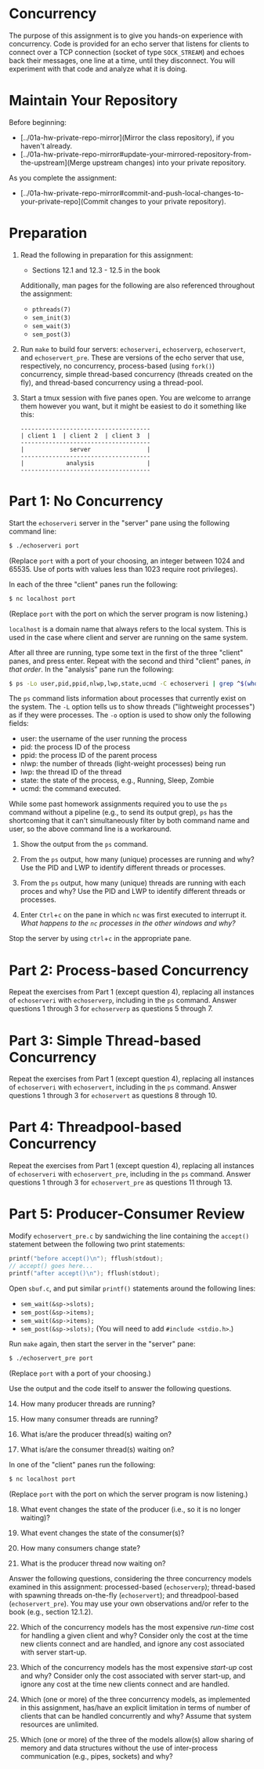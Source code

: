 # Concurrency

The purpose of this assignment is to give you hands-on experience with
concurrency.  Code is provided for an echo server that listens for clients to
connect over a TCP connection (socket of type `SOCK_STREAM`) and echoes back
their messages, one line at a time, until they disconnect.  You will experiment
with that code and analyze what it is doing.

# Maintain Your Repository

 Before beginning:
 - [../01a-hw-private-repo-mirror](Mirror the class repository), if you haven't
   already.
 - [../01a-hw-private-repo-mirror#update-your-mirrored-repository-from-the-upstream](Merge upstream changes)
   into your private repository.

 As you complete the assignment:
 - [../01a-hw-private-repo-mirror#commit-and-push-local-changes-to-your-private-repo](Commit changes to your private repository).


# Preparation

 1. Read the following in preparation for this assignment:

    - Sections 12.1 and 12.3 - 12.5 in the book

    Additionally, man pages for the following are also referenced throughout the
    assignment:

    - `pthreads(7)`
    - `sem_init(3)`
    - `sem_wait(3)`
    - `sem_post(3)`

 2. Run `make` to build four servers: `echoserveri`, `echoserverp`,
    `echoservert`, and `echoservert_pre`.  These are versions of the echo
    server that use, respectively, no concurrency, process-based (using
    `fork()`) concurrency, simple thread-based concurrency (threads created on
    the fly), and thread-based concurrency using a thread-pool.

 3. Start a tmux session with five panes open.  You are welcome to arrange them
    however you want, but it might be easiest to do it something like this:

    ```
    -------------------------------------
    | client 1  | client 2  | client 3  |
    -------------------------------------
    |             server                |
    -------------------------------------
    |            analysis               |
    -------------------------------------
    ```


# Part 1: No Concurrency

Start the `echoserveri` server in the "server" pane using the following command line:

```bash
$ ./echoserveri port
```
(Replace `port` with a port of your choosing, an integer between 1024 and
65535.  Use of ports with values less than 1023 require root privileges).

In each of the three "client" panes run the following:

```bash
$ nc localhost port
```

(Replace `port` with the port on which the server program is now listening.)

`localhost` is a domain name that always refers to the local system.  This is
used in the case where client and server are running on the same system.

After all three are running, type some text in the first of the three "client"
panes, and press enter.  Repeat with the second and third "client" panes, _in
that order_.  In the "analysis" pane run the following:

```bash
$ ps -Lo user,pid,ppid,nlwp,lwp,state,ucmd -C echoserveri | grep ^$(whoami)\\\|USER
```

The `ps` command lists information about processes that currently exist on the
system.  The `-L` option tells us to show threads ("lightweight processes") as
if they were processes.  The `-o` option is used to show only the following
fields:

 - user: the username of the user running the process
 - pid: the process ID of the process
 - ppid: the process ID of the parent process
 - nlwp: the number of threads (light-weight processes) being run
 - lwp: the thread ID of the thread
 - state: the state of the process, e.g., Running, Sleep, Zombie
 - ucmd: the command executed.

While some past homework assignments required you to use the `ps` command without
a pipeline (e.g., to send its output grep), `ps` has the shortcoming that it
can't simultaneously filter by both command name and user, so the above command
line is a workaround.

 1. Show the output from the `ps` command.

 2. From the `ps` output, how many (unique) processes are running and why?
    Use the PID and LWP to identify different threads or processes.

 3. From the `ps` output, how many (unique) threads are running with each
    proces and why?  Use the PID and LWP to identify different threads or
    processes.

 4. Enter `Ctrl`+`c` on the pane in which `nc` was first executed to interrupt
    it.  *What happens to the `nc` processes in the other windows and why?*

Stop the server by using `ctrl`+`c` in the appropriate pane.


# Part 2: Process-based Concurrency

Repeat the exercises from Part 1 (except question 4), replacing all instances
of `echoserveri` with `echoserverp`, including in the `ps` command.  Answer
questions 1 through 3 for `echoserverp` as questions 5 through 7.


# Part 3: Simple Thread-based Concurrency

Repeat the exercises from Part 1 (except question 4), replacing all instances
of `echoserveri` with `echoservert`, including in the `ps` command.  Answer
questions 1 through 3 for `echoservert` as questions 8 through 10.


# Part 4: Threadpool-based Concurrency

Repeat the exercises from Part 1 (except question 4), replacing all instances
of `echoserveri` with `echoservert_pre`, including in the `ps` command.  Answer
questions 1 through 3 for `echoservert_pre` as questions 11 through 13.


# Part 5: Producer-Consumer Review

Modify `echoservert_pre.c` by sandwiching the line containing the `accept()`
statement between the following two print statements:

```c
printf("before accept()\n"); fflush(stdout);
// accept() goes here...
printf("after accept()\n"); fflush(stdout);              
```

Open `sbuf.c`, and put similar `printf()` statements around the following lines:
 - `sem_wait(&sp->slots);`
 - `sem_post(&sp->items);`
 - `sem_wait(&sp->items);`
 - `sem_post(&sp->slots);`
(You will need to add `#include <stdio.h>`.)

Run `make` again, then start the server in the "server" pane:
```bash
$ ./echoservert_pre port
```
(Replace `port` with a port of your choosing.)

Use the output and the code itself to answer the following questions.

 14. How many producer threads are running?

 15. How many consumer threads are running?

 16. What is/are the producer thread(s) waiting on?

 17. What is/are the consumer thread(s) waiting on?

In one of the "client" panes run the following:

```bash
$ nc localhost port
```
(Replace `port` with the port on which the server program is now listening.)

 18. What event changes the state of the producer (i.e., so it is no longer
     waiting)?

 19. What event changes the state of the consumer(s)?

 20. How many consumers change state?

 21. What is the producer thread now waiting on?


Answer the following questions, considering the three concurrency models
examined in this assignment: processed-based (`echoserverp`); thread-based with
spawning threads on-the-fly (`echoservert`); and threadpool-based
(`echoservert_pre`).  You may use your own observations and/or refer to the book
(e.g., section 12.1.2).


 22. Which of the concurrency models has the most expensive _run-time_ cost for
     handling a given client and why?  Consider only the cost at the time new
     clients connect and are handled, and ignore any cost associated with
     server start-up.

 23. Which of the concurrency models has the most expensive _start-up_ cost and
     why?  Consider only the cost associated with server start-up, and ignore
     any cost at the time new clients connect and are handled.

 24. Which (one or more) of the three concurrency models, as implemented in
     this assignment, has/have an explicit limitation in terms of number of
     clients that can be handled concurrently and why?  Assume that system
     resources are unlimited.

 25. Which (one or more) of the three of the models allow(s) allow sharing of
     memory and data structures without the use of inter-process communication
     (e.g., pipes, sockets) and why?
